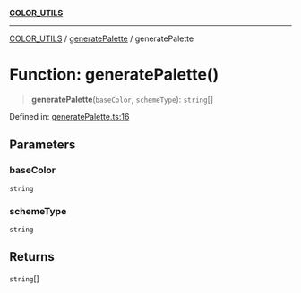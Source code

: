 [**COLOR_UTILS**](../../README.md)

***

[COLOR_UTILS](../../README.md) / [generatePalette](../README.md) / generatePalette

# Function: generatePalette()

> **generatePalette**(`baseColor`, `schemeType`): `string`[]

Defined in: [generatePalette.ts:16](https://github.com/dailker/everyutil/blob/9768d00ced16ec8f4705df34c2fe47f2b1b47121/src/color/generatePalette.ts#L16)

## Parameters

### baseColor

`string`

### schemeType

`string`

## Returns

`string`[]
